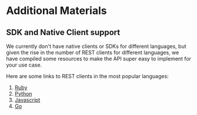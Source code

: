 # Additional Materials

## SDK and Native Client support

We currently don't have native clients or SDKs for different languages, but given the
rise in the number of REST clients for different languages, we have compiled some
resources to make the API super easy to implement for your use case.

Here are some links to REST clients in the most popular languages:

1.  [Ruby](https://github.com/rest-client/rest-client)
2.  [Python](http://docs.python-requests.org/en/master/)
3.  [Javascript](https://github.com/cujojs/rest)
4.  [Go](https://github.com/dghubble/sling)
